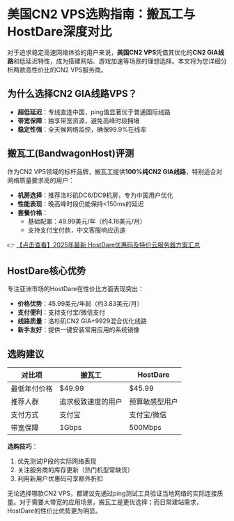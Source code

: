 # 美国CN2 VPS选购指南：搬瓦工与HostDare深度对比

对于追求稳定高速网络体验的用户来说，**美国CN2 VPS**凭借其优化的**CN2 GIA线路**和低延迟特性，成为搭建网站、游戏加速等场景的理想选择。本文将为您详细分析两款高性价比的CN2 VPS服务商。

## 为什么选择CN2 GIA线路VPS？

- **超低延迟**：专线直连中国，ping值显著优于普通国际线路
- **带宽保障**：独享带宽资源，避免高峰时段拥堵
- **稳定性强**：全天候网络监控，确保99.9%在线率

## 搬瓦工(BandwagonHost)评测

作为CN2 VPS领域的标杆品牌，搬瓦工提供**100%纯CN2 GIA线路**，特别适合对网络质量要求高的用户：

- **机房选择**：推荐洛杉矶DC6/DC9机房，专为中国用户优化
- **性能表现**：晚高峰时段仍能保持<150ms的延迟
- **套餐价格**：
  - 基础配置：49.99美元/年（约4.16美元/月）
  - 支持支付宝付款，中文客服响应迅速

👉 [【点击查看】2025年最新 HostDare优惠码及特价云服务器方案汇总](https://bit.ly/hostdare)

## HostDare核心优势

专注亚洲市场的HostDare在性价比方面表现突出：

- **价格优势**：45.99美元/年起（约3.83美元/月）
- **支付便利**：支持支付宝/微信支付
- **线路质量**：洛杉矶CN2 GIA+9929混合优化线路
- **新手友好**：提供一键安装常用应用的系统镜像

## 选购建议

| 对比项       | 搬瓦工              | HostDare            |
|--------------|---------------------|---------------------|
| 最低年付价格 | $49.99              | $45.99              |
| 推荐人群     | 追求极致速度的用户  | 预算敏感型用户      |
| 支付方式     | 支付宝              | 支付宝/微信         |
| 带宽保障     | 1Gbps               | 500Mbps             |

**选购技巧**：
1. 优先测试IP段的实际网络表现
2. 关注服务商的库存更新（热门机型常缺货）
3. 利用新用户优惠码可享额外折扣

无论选择哪款CN2 VPS，都建议先通过ping测试工具验证当地网络的实际连接质量。对于需要大带宽的应用场景，搬瓦工是更优选择；而日常建站需求，HostDare的性价比优势更为明显。